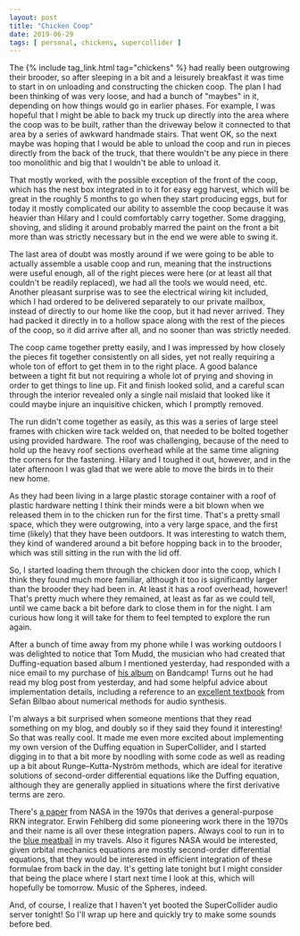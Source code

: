 ```yaml
---
layout: post
title: "Chicken Coop"
date: 2019-06-29
tags: [ personal, chickens, supercollider ]
---
```


The {% include tag_link.html tag="chickens" %} had really been outgrowing their brooder, so after sleeping in a bit and
a leisurely breakfast it was time to start in on unloading and constructing the chicken coop. The plan I had been
thinking of was very loose, and had a bunch of "maybes" in it, depending on how things would go in earlier phases.
For example, I was hopeful that I might be able to back my truck up directly into the area where the coop was to be
built, rather than the driveway below it connected to that area by a series of awkward handmade stairs. That went OK, so
the next maybe was hoping that I would be able to unload the coop and run in pieces directly from the back of the truck,
that there wouldn't be any piece in there too monolithic and big that I wouldn't be able to unload it.

That mostly worked, with the possible exception of the front of the coop, which has the nest box integrated in to it for
easy egg harvest, which will be great in the roughly 5 months to go when they start producing eggs, but for today it
mostly complicated our ability to assemble the coop because it was heavier than Hilary and I could comfortably carry
together. Some dragging, shoving, and sliding it around probably marred the paint on the front a bit more than was
strictly necessary but in the end we were able to swing it.

The last area of doubt was mostly around if we were going to be able to actually assemble a usable coop and run, meaning
that the instructions were useful enough, all of the right pieces were here (or at least all that couldn't be readily
replaced), we had all the tools we would need, etc. Another pleasant surprise was to see the electrical wiring kit
included, which I had ordered to be delivered separately to our private mailbox, instead of directly to our home like
the coop, but it had never arrived. They had packed it directly in to a hollow space along with the rest of the pieces
of the coop, so it did arrive after all, and no sooner than was strictly needed.

The coop came together pretty easily, and I was impressed by how closely the pieces fit together consistently on all
sides, yet not really requiring a whole ton of effort to get them in to the right place. A good balance between a tight
fit but not requiring a whole lot of prying and shoving in order to get things to line up. Fit and finish looked solid,
and a careful scan through the interior revealed only a single nail mislaid that looked like it could maybe injure an
inquisitive chicken, which I promptly removed.

The run didn't come together as easily, as this was a series of large steel frames with chicken wire tack welded on,
that needed to be bolted together using provided hardware. The roof was challenging, because of the need to hold up
the heavy roof sections overhead while at the same time aligning the corners for the fastening. Hilary and I toughed it
out, however, and in the later afternoon I was glad that we were able to move the birds in to their new home.

As they had been living in a large plastic storage container with a roof of plastic hardware netting I think their minds
were a bit blown when we released them in to the chicken run for the first time. That's a pretty small space, which they
were outgrowing, into a very large space, and the first time (likely) that they have been outdoors. It was interesting
to watch them, they kind of wandered around a bit before hopping back in to the brooder, which was still sitting in the
run with the lid off.

So, I started loading them through the chicken door into the coop, which I think they found much more familiar, although
it too is significantly larger than the brooder they had been in. At least it has a roof overhead, however! That's
pretty much where they remained, at least as far as we could tell, until we came back a bit before dark to close them
in for the night. I am curious how long it will take for them to feel tempted to explore the run again.

After a bunch of time away from my phone while I was working outdoors I was delighted to notice that Tom Mudd, the
musician who had created that Duffing-equation based album I mentioned yesterday, had responded with a nice email to my
purchase of [his album](https://tommudd.bandcamp.com/releases) on Bandcamp! Turns out he had read my blog post from
yesterday, and had some helpful advice about implementation details, including a reference to an
[excellent textbook](https://ccrma.stanford.edu/~bilbao/nssold/booktoplast) from Sefan Bilbao about numerical methods
for audio synthesis.

I'm always a bit surprised when someone mentions that they read something on my blog, and doubly so if they said they
found it interesting! So that was really cool. It made me even more excited about implementing my own version of the
Duffing equation in SuperCollider, and I started digging in to that a bit more by noodling with some code as well as
reading up a bit about Runge–Kutta-Nyström methods, which are ideal for iterative solutions of second-order differential
equations like the Duffing equation, although they are generally applied in situations where the first derivative terms
are zero.

There's [a paper](https://ntrs.nasa.gov/search.jsp?R=19740026877) from NASA in the 1970s that derives a general-purpose
RKN integrator. Erwin Fehlberg did some pioneering work there in the 1970s and their name is all over these integration
papers. Always cool to run in to the [blue meatball](https://en.wikipedia.org/wiki/NASA_insignia) in my travels. Also it
figures NASA would be interested, given orbital mechanics equations are mostly second-order differential equations, that
they would be interested in efficient integration of these formulae from back in the day. It's getting late tonight but
I might consider that being the place where I start next time I look at this, which will hopefully be tomorrow. Music of
the Spheres, indeed.

And, of course, I realize that I haven't yet booted the SuperCollider audio server tonight! So I'll wrap up here and
quickly try to make some sounds before bed.

